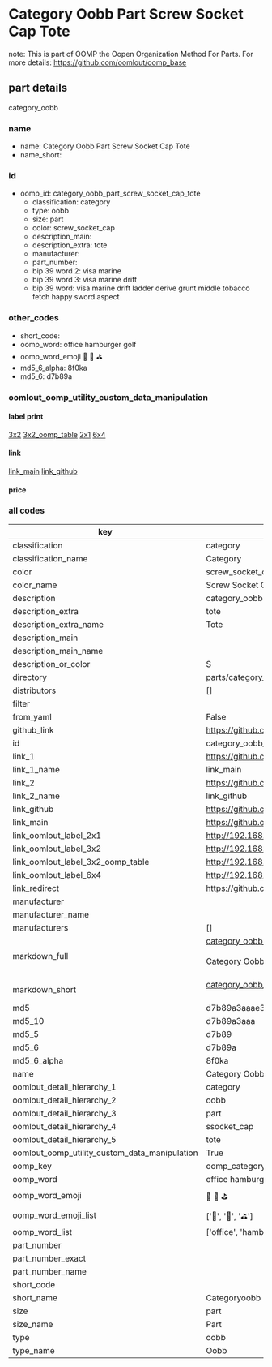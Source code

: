 # Category Oobb Part Screw Socket Cap Tote  

note: This is part of OOMP the Oopen Organization Method For Parts. For more details: https://github.com/oomlout/oomp_base

##  part details
  



category_oobb



### name
* name: Category Oobb Part Screw Socket Cap Tote
* name_short: 
### id
* oomp_id: category_oobb_part_screw_socket_cap_tote
  * classification: category
  * type: oobb
  * size: part
  * color: screw_socket_cap
  * description_main: 
  * description_extra: tote
  * manufacturer: 
  * part_number: 
  * bip 39 word 2: visa marine
  * bip 39 word 3: visa marine drift
  * bip 39 word: visa marine drift ladder derive grunt middle tobacco fetch happy sword aspect

### other_codes
* short_code: 
* oomp_word: office hamburger golf
* oomp_word_emoji :office: :hamburger: :golf:
* md5_6_alpha: 8f0ka
* md5_6: d7b89a






### oomlout_oomp_utility_custom_data_manipulation
#### label print
[3x2](http://192.168.1.245:1112/?label=oomp%208f0ka)
[3x2_oomp_table](http://192.168.1.108:1112/?label=oomp%208f0ka)
[2x1](http://192.168.1.242:1112/?label=oomp%208f0ka)
[6x4](http://192.168.1.55:1112/?label=oomp%208f0ka)    

#### link

[link_main](https://github.com/oomlout/oomlout_oomp_version_1_messy/tree/main/parts/category_oobb_part_screw_socket_cap_tote) [link_github](https://github.com/oomlout/oomlout_oomp_version_1_messy/tree/main/parts/category_oobb_part_screw_socket_cap_tote)                             

#### price







### all codes 
| key | value |  
| --- | --- |  
| classification | category |  
| classification_name | Category |  
| color | screw_socket_cap |  
| color_name | Screw Socket Cap |  
| description | category_oobb |  
| description_extra | tote |  
| description_extra_name | Tote |  
| description_main |  |  
| description_main_name |  |  
| description_or_color | S  |  
| directory | parts/category_oobb_part_screw_socket_cap_tote |  
| distributors | [] |  
| filter |  |  
| from_yaml | False |  
| github_link | https://github.com/oomlout/oomlout_oomp_part_src/tree/main/parts/category_oobb_part_screw_socket_cap_tote |  
| id | category_oobb_part_screw_socket_cap_tote |  
| link_1 | https://github.com/oomlout/oomlout_oomp_version_1_messy/tree/main/parts/category_oobb_part_screw_socket_cap_tote |  
| link_1_name | link_main |  
| link_2 | https://github.com/oomlout/oomlout_oomp_version_1_messy/tree/main/parts/category_oobb_part_screw_socket_cap_tote |  
| link_2_name | link_github |  
| link_github | https://github.com/oomlout/oomlout_oomp_version_1_messy/tree/main/parts/category_oobb_part_screw_socket_cap_tote |  
| link_main | https://github.com/oomlout/oomlout_oomp_version_1_messy/tree/main/parts/category_oobb_part_screw_socket_cap_tote |  
| link_oomlout_label_2x1 | http://192.168.1.242:1112/?label=oomp%208f0ka |  
| link_oomlout_label_3x2 | http://192.168.1.245:1112/?label=oomp%208f0ka |  
| link_oomlout_label_3x2_oomp_table | http://192.168.1.108:1112/?label=oomp%208f0ka |  
| link_oomlout_label_6x4 | http://192.168.1.55:1112/?label=oomp%208f0ka |  
| link_redirect | https://github.com/oomlout/oomlout_oomp_version_1_messy/tree/main/parts/category_oobb_part_screw_socket_cap_tote |  
| manufacturer |  |  
| manufacturer_name |  |  
| manufacturers | [] |  
| markdown_full | [category_oobb_part_screw_socket_cap_tote](none)<br>[](none)<br>[Category Oobb Part Screw Socket Cap Tote](none)<br><br> |  
| markdown_short | [category_oobb_part_screw_socket_cap_tote](none)<br><br> |  
| md5 | d7b89a3aaae331899c9db7c685a207a5 |  
| md5_10 | d7b89a3aaa |  
| md5_5 | d7b89 |  
| md5_6 | d7b89a |  
| md5_6_alpha | 8f0ka |  
| name | Category Oobb Part Screw Socket Cap Tote |  
| oomlout_detail_hierarchy_1 | category |  
| oomlout_detail_hierarchy_2 | oobb |  
| oomlout_detail_hierarchy_3 | part |  
| oomlout_detail_hierarchy_4 | ssocket_cap |  
| oomlout_detail_hierarchy_5 | tote |  
| oomlout_oomp_utility_custom_data_manipulation | True |  
| oomp_key | oomp_category_oobb_part_screw_socket_cap_tote |  
| oomp_word | office hamburger golf |  
| oomp_word_emoji | :office: :hamburger: :golf: |  
| oomp_word_emoji_list | [':office:', ':hamburger:', ':golf:'] |  
| oomp_word_list | ['office', 'hamburger', 'golf'] |  
| part_number |  |  
| part_number_exact |  |  
| part_number_name |  |  
| short_code |  |  
| short_name | Categoryoobb |  
| size | part |  
| size_name | Part |  
| type | oobb |  
| type_name | Oobb |  
